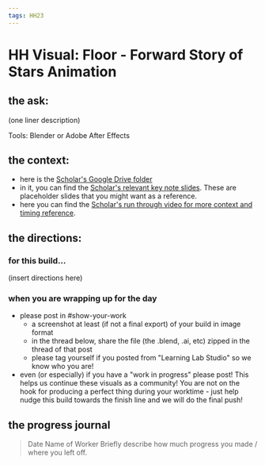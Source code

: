 ```yaml
---
tags: HH23
---
```


# HH Visual: Floor - Forward Story of Stars Animation
## the ask:
(one liner description)

Tools: Blender or Adobe After Effects



## the context:
* here is the [Scholar's Google Drive folder](https://drive.google.com/drive/folders/1qZtzgVCEtCjrTJnVrwuHQQXav8QwngrN)
* in it, you can find the [Scholar's relevant key note slides](https://drive.google.com/drive/folders/1TzmqoK7hMK5FcziWJxUgIQQAH-m8nWBR). These are placeholder slides that you might want as a reference.
* here you can find the [Scholar's run through video for more context and timing reference](https://drive.google.com/file/d/1uy9ROnl9QLJKJFDP5t4ZIY8dQVBjtbMA/view?usp=sharing).


## the directions:
### for this build...
(insert directions here)

### when you are wrapping up for the day
* please post in #show-your-work
    * a screenshot at least (if not a final export) of your build in image format
    * in the thread below, share the file (the .blend, .ai, etc) zipped in the thread of that post
    * please tag yourself if you posted from "Learning Lab Studio" so we know who you are!
* even (or especially) if you have a "work in progress" please post! This helps us continue these visuals as a community! You are not on the hook for producing a perfect thing during your worktime - just help nudge this build towards the finish line and we will do the final push!


## the progress journal
> Date
> Name of Worker
> Briefly describe how much progress you made / where you left off.







